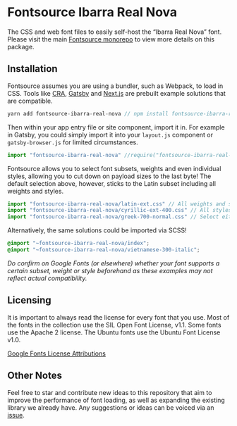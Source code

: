 # Fontsource Ibarra Real Nova

The CSS and web font files to easily self-host the “Ibarra Real Nova” font. Please visit the main [Fontsource monorepo](https://github.com/DecliningLotus/fontsource) to view more details on this package.

## Installation

Fontsource assumes you are using a bundler, such as Webpack, to load in CSS. Tools like [CRA](https://create-react-app.dev/), [Gatsby](https://www.gatsbyjs.org/) and [Next.js](https://nextjs.org/) are prebuilt example solutions that are compatible.

```javascript
yarn add fontsource-ibarra-real-nova // npm install fontsource-ibarra-real-nova
```

Then within your app entry file or site component, import it in. For example in Gatsby, you could simply import it into your `layout.js` component or `gatsby-browser.js` for limited circumstances.

```javascript
import "fontsource-ibarra-real-nova" //require("fontsource-ibarra-real-nova")
```

Fontsource allows you to select font subsets, weights and even individual styles, allowing you to cut down on payload sizes to the last byte! The default selection above, however, sticks to the Latin subset including all weights and styles.

```javascript
import "fontsource-ibarra-real-nova/latin-ext.css" // All weights and styles included.
import "fontsource-ibarra-real-nova/cyrillic-ext-400.css" // All styles included.
import "fontsource-ibarra-real-nova/greek-700-normal.css" // Select either normal or italic.
```

Alternatively, the same solutions could be imported via SCSS!

```scss
@import "~fontsource-ibarra-real-nova/index";
@import "~fontsource-ibarra-real-nova/vietnamese-300-italic";
```

_Do confirm on Google Fonts (or elsewhere) whether your font supports a certain subset, weight or style beforehand as these examples may not reflect actual compatibility._

## Licensing

It is important to always read the license for every font that you use.
Most of the fonts in the collection use the SIL Open Font License, v1.1. Some fonts use the Apache 2 license. The Ubuntu fonts use the Ubuntu Font License v1.0.

[Google Fonts License Attributions](https://fonts.google.com/attribution)

## Other Notes

Feel free to star and contribute new ideas to this repository that aim to improve the performance of font loading, as well as expanding the existing library we already have. Any suggestions or ideas can be voiced via an [issue](https://github.com/DecliningLotus/fontsource/issues).
